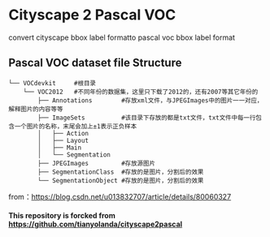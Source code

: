 # Cityscape 2 Pascal VOC
convert cityscape bbox label formatto pascal voc bbox label format
## Pascal VOC dataset file Structure
```.
└── VOCdevkit     #根目录
    └── VOC2012   #不同年份的数据集，这里只下载了2012的，还有2007等其它年份的
        ├── Annotations        #存放xml文件，与JPEGImages中的图片一一对应，解释图片的内容等等
        ├── ImageSets          #该目录下存放的都是txt文件，txt文件中每一行包含一个图片的名称，末尾会加上±1表示正负样本
        │   ├── Action
        │   ├── Layout
        │   ├── Main
        │   └── Segmentation
        ├── JPEGImages         #存放源图片
        ├── SegmentationClass  #存放的是图片，分割后的效果
        └── SegmentationObject #存放的是图片，分割后的效果
``` 
from：https://blog.csdn.net/u013832707/article/details/80060327 
 

#### This repository is forcked from https://github.com/tianyolanda/cityscape2pascal
